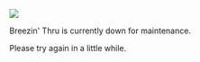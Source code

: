 ![](http://www.breezinthrutheory.com/wp-content/uploads/2009/03/how-it-works.png)  

Breezin' Thru is currently down for maintenance.

Please try again in a little while.